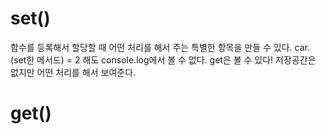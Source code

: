 # set()

함수를 등록해서 할당할 때 어떤 처리를 해서 주는 특별한 항목을 만들 수 있다. 
car.(set한 메서드) = 2 해도 console.log에서 볼 수 없다. get은 볼 수 있다! 저장공간은 없지만 어떤 처리를 해서 보여준다.

# get()

